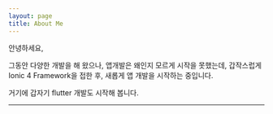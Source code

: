 ```yaml
---
layout: page
title: About Me
---
```


안녕하세요,

그동안 다양한 개발을 해 왔으나, 앱개발은 왜인지 모르게 시작을 못했는데, 갑작스럽게 Ionic 4 Framework을 접한 후, 새롭게 앱 개발을 시작하는 중입니다.

거기에 갑자기 flutter 개발도 시작해 봅니다.

---

